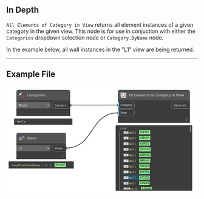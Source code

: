 ## In Depth
`All Elements of Category in View` returns all element instances of a given category in the given view. This node is for use in conjuction with either the `Categories` dropdown selection node or `Category.ByName` node.

In the example below, all wall instances in the "L1" view are being returned.
___
## Example File

![All Elements of Category in View](./DSRevitNodesUI.ElementsOfCategoryInView_img.jpg)